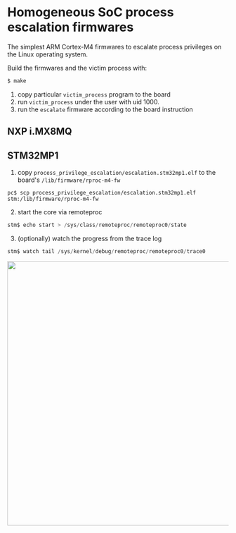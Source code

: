 # Homogeneous SoC process escalation firmwares

The simplest ARM Cortex-M4 firmwares to escalate process privileges on the Linux operating system.

Build the firmwares and the victim process with:
```sh
$ make
```

1. copy particular `victim_process` program to the board
2. run `victim_process` under the user with uid 1000.
3. run the `escalate` firmware according to the board instruction

## NXP i.MX8MQ

## STM32MP1

1. copy `process_privilege_escalation/escalation.stm32mp1.elf` to the board's `/lib/firmware/rproc-m4-fw`
```
pc$ scp process_privilege_escalation/escalation.stm32mp1.elf stm:/lib/firmware/rproc-m4-fw
```
2. start the core via remoteproc
```c
stm$ echo start > /sys/class/remoteproc/remoteproc0/state
```
3. (optionally) watch the progress from the trace log
```c
stm$ watch tail /sys/kernel/debug/remoteproc/remoteproc0/trace0
```

<p align=center><a href="https://asciinema.org/a/w0xi5SuV4lHsRXk6YLI06DLyt" target="_blank"><img src="https://asciinema.org/a/w0xi5SuV4lHsRXk6YLI06DLyt.svg" width="600px"></a></p>
